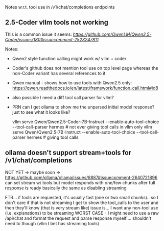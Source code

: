 Notes w.r.t. tool use in /v1/chat/completions endpoints

## 2.5-Coder vllm tools not working

This is a common issue it seems:
*https://github.com/QwenLM/Qwen2.5-Coder/issues/180#issuecomment-2523247811*

Notes:
- Qwen2 style function calling might work w/ vllm + coder
- Coder's github does not mention tool use on top level page whereas the non-Coder variant has several references to it
- Qwen manual - shows how to use tools with Qwen2.5 only: https://qwen.readthedocs.io/en/latest/framework/function_call.html#id8
- also possible I need a diff tool call parser for vllm?
- PRN can I get ollama to show me the unparsed initial model response?  just to see what it looks like?

   vllm serve Qwen/Qwen2.5-Coder-7B-Instruct --enable-auto-tool-choice --tool-call-parser hermes     # not ever giving tool calls in vllm only
   vllm serve Qwen/Qwen2.5-7B-Instruct --enable-auto-tool-choice --tool-call-parser hermes           # giving tool calls

## ollama doesn't support stream+tools for /v1/chat/completions
NOT YET => maybe soon => https://github.com/ollama/ollama/issues/8887#issuecomment-2640721896
can set stream w/ tools but model responds with one/few chunks after full response is ready
   basically the same as disabling streaming

FTR... if tools are requested, it's usually fast (one or two small chunks).. so I don't care if that is not streaming
  I get to show the tool_calls to the user and then they'll know (that is very stream like)
issue is... I want any non-tool use (i.e. explanations) to be streaming
WORST CASE - I might need to use a raw /api/chat and format the request and parse response myself.... shouldn't need to though (vllm I bet has streaming tools)

